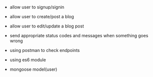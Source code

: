 - allow user to signup/signin

- allow user to create/post a blog

- allow user to edit/update a blog post

- send appropriate status codes and messages when something goes wrong

- using postman to check endpoints

- using es6 module

- mongoose model(user)
